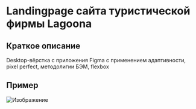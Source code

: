 # Landingpage сайта туристической фирмы Lagoona
## Краткое описание
Desktop-вёрстка с приложения Figma с применением адаптивности, pixel perfect, методолигии БЭМ, flexbox

## Пример
![Изображение](templates/1921.png)
